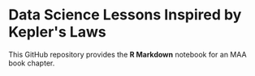 # Data Science Lessons Inspired by Kepler's Laws

This GitHub repository provides the **R Markdown** notebook for an MAA book chapter. 
